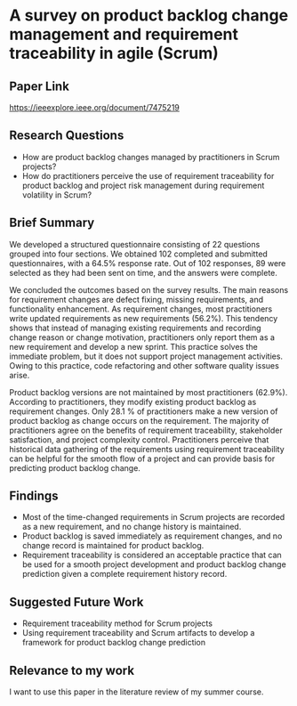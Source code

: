 # A survey on product backlog change management and requirement traceability in agile (Scrum)
## Paper Link

https://ieeexplore.ieee.org/document/7475219

## Research Questions

- How are product backlog changes managed by practitioners in Scrum projects? 
- How do practitioners perceive the use of requirement traceability for product backlog and project risk management during requirement volatility in Scrum?

## Brief Summary

We developed a structured questionnaire consisting of 22 questions grouped into four sections. We obtained 102 completed and submitted questionnaires, with a 64.5% response rate. Out of 102 responses, 89 were selected as they had been sent on time, and the answers were complete. 

We concluded the outcomes based on the survey results. The main reasons for requirement changes are defect fixing, missing requirements, and functionality enhancement.  As requirement changes, most practitioners write updated requirements as new requirements (56.2%). This tendency shows that instead of managing existing requirements and recording change reason or change motivation, practitioners only report them as a new requirement and develop a new sprint. This practice solves the immediate problem, but it does not support project management activities. Owing to this practice, code refactoring and other software quality issues arise.

Product backlog versions are not maintained by most practitioners (62.9%). According to practitioners, they modify existing product backlog as requirement changes. Only 28.1 % of practitioners make a new version of product backlog as change occurs on the requirement. The majority of practitioners agree on the benefits of requirement traceability, stakeholder satisfaction, and project complexity control. Practitioners perceive that historical data gathering of the requirements using requirement traceability can be helpful for the smooth flow of a project and can provide basis for predicting product backlog change.

## Findings

- Most of the time-changed requirements in Scrum projects are recorded as a new
requirement, and no change history is maintained. 
- Product backlog is saved immediately as requirement changes, and no change record is maintained for product backlog.
- Requirement traceability is considered an acceptable practice that can be used for a smooth project development and product backlog change prediction given a complete requirement history record.

## Suggested Future Work

- Requirement traceability method for Scrum projects
- Using requirement traceability and Scrum artifacts to develop a framework for product backlog change prediction

## Relevance to my work

I want to use this paper in the literature review of my summer course.
